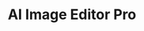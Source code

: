 ---
title: "AI Image Editor Pro"
description: "An AI-powered image editing tool that allows users to edit photos using natural language commands. Built with React, Python, and integrated with various AI models for intelligent image manipulation."
url: "https://ai-image-editor-pro.vercel.app"
featured: true
techs: ["React", "Python", "TensorFlow", "FastAPI", "Docker"]
--- 